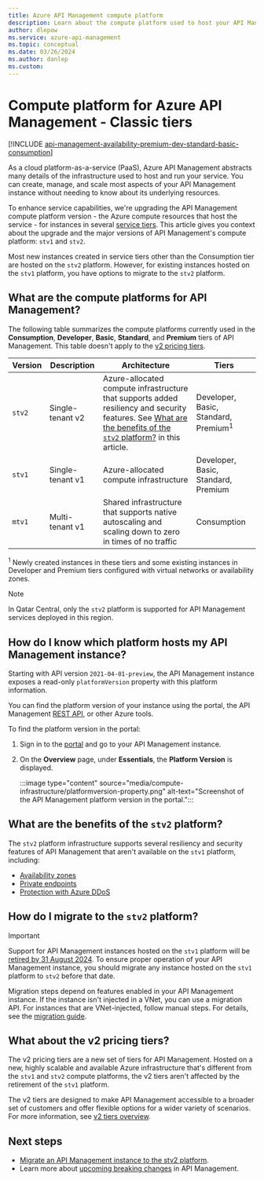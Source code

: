 ```yaml
---
title: Azure API Management compute platform
description: Learn about the compute platform used to host your API Management service instance. Instances in the classic service tiers of API Management are hosted on the stv1 or stv2 compute platform.
author: dlepow
ms.service: azure-api-management
ms.topic: conceptual
ms.date: 03/26/2024
ms.author: danlep
ms.custom:
---
```


# Compute platform for Azure API Management - Classic tiers

[!INCLUDE [api-management-availability-premium-dev-standard-basic-consumption](../../includes/api-management-availability-premium-dev-standard-basic-consumption.md)]

As a cloud platform-as-a-service (PaaS), Azure API Management abstracts many details of the infrastructure used to host and run your service. You can create, manage, and scale most aspects of your API Management instance without needing to know about its underlying resources.

To enhance service capabilities, we're upgrading the API Management compute platform version - the Azure compute resources that host the service - for instances in several [service tiers](api-management-features.md). This article gives you context about the upgrade and the major versions of API Management's compute platform: `stv1` and `stv2`.

Most new instances created in service tiers other than the Consumption tier are hosted on the `stv2` platform. However, for existing instances hosted on the `stv1` platform, you have options to migrate to the `stv2` platform.

## What are the compute platforms for API Management?

The following table summarizes the compute platforms currently used in the **Consumption**, **Developer**, **Basic**, **Standard**, and **Premium** tiers of API Management. This table doesn't apply to the [v2 pricing tiers](#what-about-the-v2-pricing-tiers).

| Version | Description | Architecture | Tiers |
| -------| ----------| ----------- | ---- |
| `stv2`| Single-tenant v2 | Azure-allocated compute infrastructure that supports added resiliency and security features. See [What are the benefits of the `stv2` platform?](#what-are-the-benefits-of-the-stv2-platform) in this article. | Developer, Basic, Standard, Premium<sup>1</sup> |
| `stv1` |  Single-tenant v1 | Azure-allocated compute infrastructure |  Developer, Basic, Standard, Premium |
| `mtv1` | Multi-tenant v1 |  Shared infrastructure that supports native autoscaling and scaling down to zero in times of no traffic |  Consumption |

<sup>1</sup> Newly created instances in these tiers and some existing instances in Developer and Premium tiers configured with virtual networks or availability zones.

> [!NOTE]
> In Qatar Central, only the `stv2` platform is supported for API Management services deployed in this region.

## How do I know which platform hosts my API Management instance?

Starting with API version `2021-04-01-preview`, the API Management instance exposes a read-only `platformVersion` property with this platform information. 

You can find the platform version of your instance using the portal, the API Management [REST API](/rest/api/apimanagement/current-ga/api-management-service/get), or other Azure tools.

To find the platform version in the portal:

1. Sign in to the [portal](https://portal.azure.com) and go to your API Management instance.
1. On the **Overview** page, under **Essentials**, the **Platform Version** is displayed.

    :::image type="content" source="media/compute-infrastructure/platformversion-property.png" alt-text="Screenshot of the API Management platform version in the portal.":::

## What are the benefits of the `stv2` platform?

The `stv2` platform infrastructure supports several resiliency and security features of API Management that aren't available on the `stv1` platform, including:

* [Availability zones](zone-redundancy.md)
* [Private endpoints](private-endpoint.md)
* [Protection with Azure DDoS](protect-with-ddos-protection.md)


## How do I migrate to the `stv2` platform? 

> [!IMPORTANT]
> Support for API Management instances hosted on the `stv1` platform will be [retired by 31 August 2024](breaking-changes/stv1-platform-retirement-august-2024.md). To ensure proper operation of your API Management instance, you should migrate any instance hosted on the `stv1` platform to `stv2` before that date.

Migration steps depend on features enabled in your API Management instance. If the instance isn't injected in a VNet, you can use a migration API. For instances that are VNet-injected, follow manual steps. For details, see the [migration guide](migrate-stv1-to-stv2.md).

## What about the v2 pricing tiers?

The v2 pricing tiers are a new set of tiers for API Management. Hosted on a new, highly scalable and available Azure infrastructure that's different from the `stv1` and `stv2` compute platforms, the v2 tiers aren't affected by the retirement of the `stv1` platform.

The v2 tiers are designed to make API Management accessible to a broader set of customers and offer flexible options for a wider variety of scenarios. For more information, see [v2 tiers overview](v2-service-tiers-overview.md).

## Next steps

* [Migrate an API Management instance to the stv2 platform](migrate-stv1-to-stv2.md).
* Learn more about [upcoming breaking changes](breaking-changes/overview.md) in API Management.

